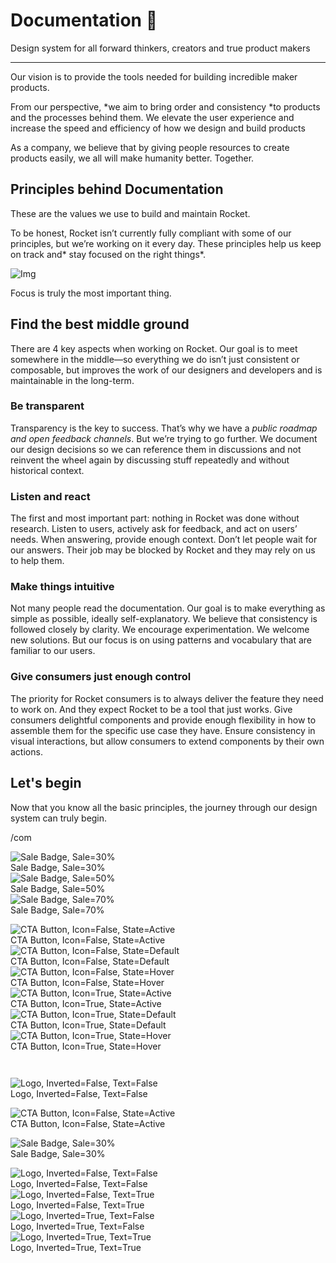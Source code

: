 
# Documentation 🚀

Design system for all forward thinkers, creators and true product makers

---

Our vision is to provide the tools needed for building incredible maker products.

From our perspective, *we aim to bring order and consistency *to products and the processes behind them. We elevate the user experience and increase the speed and efficiency of how we design and build products

As a company, we believe that by giving people resources to create products easily, we all will make humanity better. Together.

## Principles behind Documentation

These are the values we use to build and maintain Rocket.

To be honest, Rocket isn’t currently fully compliant with some of our principles, but we’re working on it every day. These principles help us keep on track and* stay focused on the right things*.

![Img](https://studio-assets.supernova.io/design-systems/14533/9289758a-6300-472a-bbc6-a57098081abf.jpeg)

Focus is truly the most important thing.

## Find the best middle ground

There are 4 key aspects when working on Rocket. Our goal is to meet somewhere in the middle—so everything we do isn’t just consistent or composable, but improves the work of our designers and developers and is maintainable in the long-term.

### Be transparent

Transparency is the key to success. That’s why we have a *public roadmap and open feedback channels*. But we’re trying to go further. We document our design decisions so we can reference them in discussions and not reinvent the wheel again by discussing stuff repeatedly and without historical context.

### Listen and react

The first and most important part: nothing in Rocket was done without research. Listen to users, actively ask for feedback, and act on users’ needs. When answering, provide enough context. Don’t let people wait for our answers. Their job may be blocked by Rocket and they may rely on us to help them.

### Make things intuitive

Not many people read the documentation. Our goal is to make everything as simple as possible, ideally self-explanatory. We believe that consistency is followed closely by clarity. We encourage experimentation. We welcome new solutions. But our focus is on using patterns and vocabulary that are familiar to our users.

### Give consumers just enough control

The priority for Rocket consumers is to always deliver the feature they need to work on. And they expect Rocket to be a tool that just works. Give consumers delightful components and provide enough flexibility in how to assemble them for the specific use case they have. Ensure consistency in visual interactions, but allow consumers to extend components by their own actions.

## Let's begin

Now that you know all the basic principles, the journey through our design system can truly begin.

/com

  
![Sale Badge, Sale=30%](https://studio-assets.supernova.io/design-systems/14533/5b62865d-3d5d-4b65-abff-54a1e07d8ec4.png)  
Sale Badge, Sale=30%  
![Sale Badge, Sale=50%](https://studio-assets.supernova.io/design-systems/14533/b2c998c1-5c08-4d96-9252-be1f4d58b437.png)  
Sale Badge, Sale=50%  
![Sale Badge, Sale=70%](https://studio-assets.supernova.io/design-systems/14533/cc386079-f6ef-4083-98d3-d716576f2d7f.png)  
Sale Badge, Sale=70%  


  
![CTA Button, Icon=False, State=Active](https://studio-assets.supernova.io/design-systems/14533/e8250d04-93ef-4bb7-a203-97f2c317db40.png)  
CTA Button, Icon=False, State=Active  
![CTA Button, Icon=False, State=Default](https://studio-assets.supernova.io/design-systems/14533/092de54d-8f6c-49ff-bb4e-057d00275a0e.png)  
CTA Button, Icon=False, State=Default  
![CTA Button, Icon=False, State=Hover](https://studio-assets.supernova.io/design-systems/14533/f417c743-cc03-4deb-8cd2-27b09af0a9b0.png)  
CTA Button, Icon=False, State=Hover  
![CTA Button, Icon=True, State=Active](https://studio-assets.supernova.io/design-systems/14533/858511f8-b196-4b02-9eea-c4afd04918c8.png)  
CTA Button, Icon=True, State=Active  
![CTA Button, Icon=True, State=Default](https://studio-assets.supernova.io/design-systems/14533/8e419f4c-fb8e-4d84-a54d-87ec1623dd6e.png)  
CTA Button, Icon=True, State=Default  
![CTA Button, Icon=True, State=Hover](https://studio-assets.supernova.io/design-systems/14533/bfe81169-6874-47d7-b305-90ab704c6af8.png)  
CTA Button, Icon=True, State=Hover  


```javascript  
  
```

  
![Logo, Inverted=False, Text=False](https://studio-assets.supernova.io/design-systems/14533/0c5dffeb-341d-4529-9fb4-e444270524d7.png)  
Logo, Inverted=False, Text=False  


  
  


  
![CTA Button, Icon=False, State=Active](https://studio-assets.supernova.io/design-systems/14533/e8250d04-93ef-4bb7-a203-97f2c317db40.png)  
CTA Button, Icon=False, State=Active  


  
![Sale Badge, Sale=30%](https://studio-assets.supernova.io/design-systems/14533/5b62865d-3d5d-4b65-abff-54a1e07d8ec4.png)  
Sale Badge, Sale=30%  


  
![Logo, Inverted=False, Text=False](https://studio-assets.supernova.io/design-systems/14533/0c5dffeb-341d-4529-9fb4-e444270524d7.png)  
Logo, Inverted=False, Text=False  
![Logo, Inverted=False, Text=True](https://studio-assets.supernova.io/design-systems/14533/7cbb0e78-7907-4b82-8a53-a97bad1b492d.png)  
Logo, Inverted=False, Text=True  
![Logo, Inverted=True, Text=False](https://studio-assets.supernova.io/design-systems/14533/a817153c-1789-46b3-9f7f-20b3a5df8307.png)  
Logo, Inverted=True, Text=False  
![Logo, Inverted=True, Text=True](https://studio-assets.supernova.io/design-systems/14533/01826977-f0ac-4134-8efe-b178ff14311f.png)  
Logo, Inverted=True, Text=True  
